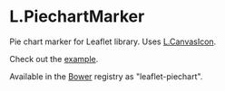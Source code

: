 L.PiechartMarker
================

Pie chart marker for Leaflet library. Uses [L.CanvasIcon](https://github.com/keta/leaflet-canvasicon).

Check out the [example](http://keta.github.io/leaflet-piechart/example.html).

Available in the <a href="http://bower.io">Bower</a> registry as "leaflet-piechart".
